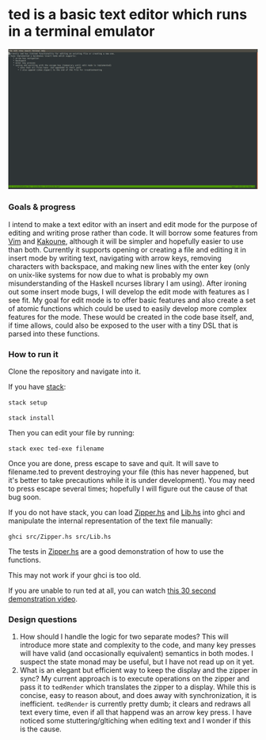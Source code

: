 # ted is a basic text editor which runs in a terminal emulator

![ted](https://github.com/alexgrejuc/ted/blob/master/ted.png)

### Goals & progress
I intend to make a text editor with an insert and edit mode for the purpose of editing and writing prose rather than code. It will borrow some features from [Vim](https://en.wikipedia.org/wiki/Vim_(text_editor)) and [Kakoune](https://kakoune.org/), although it will be simpler and hopefully easier to use than both. Currently it supports opening or creating a file and editing it in insert mode by writing text, navigating with arrow keys, removing characters with backspace, and making new lines with the enter key (only on unix-like systems for now due to what is probably my own misunderstanding of the Haskell ncurses library I am using). After ironing out some insert mode bugs, I will develop the edit mode with features as I see fit. My goal for edit mode is to offer basic features and also create a set of atomic functions which could be used to easily develop more complex features for the mode. These would be created in the code base itself, and, if time allows, could also be exposed to the user with a tiny DSL that is parsed into these functions.

### How to run it
Clone the repository and navigate into it.

If you have [stack](https://docs.haskellstack.org/en/stable/README/):

`stack setup`

`stack install`
    
 Then you can edit your file by running:
    
`stack exec ted-exe filename`

Once you are done, press escape to save and quit. It will save to filename.ted to prevent destroying your file (this has never happened, but it's better to take precautions while it is under development). You may need to press escape several times; hopefully I will figure out the cause of that bug soon.
   
If you do not have stack, you can load [Zipper.hs](src/Zipper.hs) and [Lib.hs](src/Lib.hs) into ghci and manipulate the internal representation of the text file manually: 

`ghci src/Zipper.hs src/Lib.hs`

The tests in [Zipper.hs](src/Zipper.hs) are a good demonstration of how to use the functions.

This may not work if your ghci is too old.

If you are unable to run ted at all, you can watch [this 30 second demonstration video](https://media.oregonstate.edu/media/t/0_kenf40lk).

### Design questions
1. How should I handle the logic for two separate modes? This will introduce more state and complexity to the code, and many key presses will have valid (and occasionally equivalent) semantics in both modes. I suspect the state monad may be useful, but I have not read up on it yet.
2. What is an elegant but efficient way to keep the display and the zipper in sync? My current approach is to execute operations on the zipper and pass it to `tedRender` which translates the zipper to a display. While this is concise, easy to reason about, and does away with synchronization, it is inefficient. `tedRender` is currently pretty dumb; it clears and redraws all text every time, even if all that happend was an arrow key press. I have noticed some stuttering/gltiching when editing text and I wonder if this is the cause.
